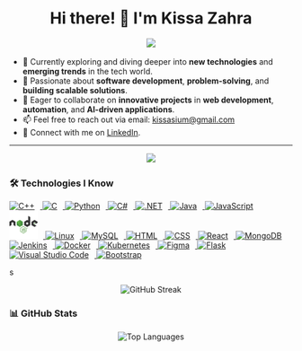 <h1 align="center">Hi there! 👋 I'm Kissa Zahra</h1>

<div align="center">
  <img src="https://github.com/Anmol-Baranwal/Cool-GIFs-For-GitHub/assets/74038190/7bb1e704-6026-48f9-8435-2f4d40101348" width="75"> 
</div>

- 🌱 Currently exploring and diving deeper into **new technologies** and **emerging trends** in the tech world.
- 🔭 Passionate about **software development**, **problem-solving**, and **building scalable solutions**.
- 👯 Eager to collaborate on **innovative projects** in **web development**, **automation**, and **AI-driven applications**.
- 📫 Feel free to reach out via email: [kissasium@gmail.com](mailto:kissasium@gmail.com)
- 💼 Connect with me on [LinkedIn](https://www.linkedin.com/in/kissa-zahra/).

---
 
<div align="center">
  <img src="https://user-images.githubusercontent.com/74038190/212284158-e840e285-664b-44d7-b79b-e264b5e54825.gif" width="400">
</div>

### 🛠️ Technologies I Know
<p align="left">
  <a href="https://www.w3schools.com/cpp/" target="_blank" rel="noreferrer">
    <img src="https://cdn.jsdelivr.net/gh/devicons/devicon/icons/cplusplus/cplusplus-original.svg" alt="C++" title="C++" width="50" style="margin-right: 10px;" />
  </a>
  <a href="https://www.cprogramming.com/" target="_blank" rel="noreferrer">
    <img src="https://cdn.jsdelivr.net/gh/devicons/devicon/icons/c/c-original.svg" alt="C" title="C" width="50" style="margin-right: 10px;" />
  </a>
  <a href="https://www.python.org" target="_blank" rel="noreferrer">
    <img src="https://cdn.jsdelivr.net/gh/devicons/devicon/icons/python/python-original.svg" alt="Python" title="Python" width="50" style="margin-right: 10px;" />
  </a>
  <a href="https://learn.microsoft.com/en-us/dotnet/csharp/" target="_blank" rel="noreferrer">
    <img src="https://cdn.jsdelivr.net/gh/devicons/devicon/icons/csharp/csharp-original.svg" alt="C#" title="C#" width="50" style="margin-right: 10px;" />
  </a>
  <a href="https://dotnet.microsoft.com/" target="_blank" rel="noreferrer">
    <img src="https://cdn.jsdelivr.net/gh/devicons/devicon/icons/dot-net/dot-net-original.svg" alt=".NET" title=".NET" width="50" style="margin-right: 10px;" />
  </a>
  <a href="https://www.java.com" target="_blank" rel="noreferrer">
    <img src="https://cdn.jsdelivr.net/gh/devicons/devicon/icons/java/java-original.svg" alt="Java" title="Java" width="50" style="margin-right: 10px;" />
  </a>
  <a href="https://developer.mozilla.org/en-US/docs/Web/JavaScript" target="_blank" rel="noreferrer">
    <img src="https://cdn.jsdelivr.net/gh/devicons/devicon/icons/javascript/javascript-original.svg" alt="JavaScript" title="JavaScript" width="50" style="margin-right: 10px;" />
  </a>
  <a href="https://nodejs.org" target="_blank" rel="noreferrer">
    <img src="https://raw.githubusercontent.com/devicons/devicon/master/icons/nodejs/nodejs-original-wordmark.svg" alt="Node.js" title="Node.js" width="50" style="margin-right: 10px;" />
  </a>
  <a href="https://www.linux.org/" target="_blank" rel="noreferrer">
    <img src="https://cdn.jsdelivr.net/gh/devicons/devicon/icons/linux/linux-original.svg" alt="Linux" title="Linux" width="50" style="margin-right: 10px;" />
  </a>
  <a href="https://www.mysql.com/" target="_blank" rel="noreferrer">
    <img src="https://cdn.jsdelivr.net/gh/devicons/devicon/icons/mysql/mysql-original.svg" alt="MySQL" title="MySQL" width="50" style="margin-right: 10px;" />
  </a>
  <a href="https://www.w3.org/html/" target="_blank" rel="noreferrer">
    <img src="https://cdn.jsdelivr.net/gh/devicons/devicon/icons/html5/html5-original.svg" alt="HTML" title="HTML" width="50" style="margin-right: 10px;" />
  </a>
  <a href="https://www.w3schools.com/css/" target="_blank" rel="noreferrer">
    <img src="https://cdn.jsdelivr.net/gh/devicons/devicon/icons/css3/css3-original.svg" alt="CSS" title="CSS" width="50" style="margin-right: 10px;" />
  </a>
  <a href="https://react.dev/" target="_blank" rel="noreferrer">
    <img src="https://cdn.jsdelivr.net/gh/devicons/devicon/icons/react/react-original.svg" alt="React" title="React" width="50" style="margin-right: 10px;" />
  </a>
  <a href="https://www.mongodb.com/" target="_blank" rel="noreferrer">
    <img src="https://cdn.jsdelivr.net/gh/devicons/devicon/icons/mongodb/mongodb-original.svg" alt="MongoDB" title="MongoDB" width="50" style="margin-right: 10px;" />
  </a>
  <a href="https://www.jenkins.io/" target="_blank" rel="noreferrer">
    <img src="https://cdn.jsdelivr.net/gh/devicons/devicon/icons/jenkins/jenkins-original.svg" alt="Jenkins" title="Jenkins" width="50" style="margin-right: 10px;" />
  </a>
  <a href="https://www.docker.com/" target="_blank" rel="noreferrer">
    <img src="https://cdn.jsdelivr.net/gh/devicons/devicon/icons/docker/docker-original.svg" alt="Docker" title="Docker" width="50" style="margin-right: 10px;" />
  </a>

<a href="https://kubernetes.io/" target="_blank" rel="noreferrer">
  <img src="https://cdn.jsdelivr.net/gh/devicons/devicon/icons/kubernetes/kubernetes-plain.svg" alt="Kubernetes" title="Kubernetes" width="50" style="margin-right: 10px;" />
</a>
  <a href="https://www.figma.com/" target="_blank" rel="noreferrer">
    <img src="https://cdn.jsdelivr.net/gh/devicons/devicon/icons/figma/figma-original.svg" alt="Figma" title="Figma" width="50" style="margin-right: 10px;" />
  </a>
  <a href="https://flask.palletsprojects.com/" target="_blank" rel="noreferrer">
    <img src="https://cdn.jsdelivr.net/gh/devicons/devicon/icons/flask/flask-original.svg" alt="Flask" title="Flask" width="50" style="margin-right: 10px;" />
  </a>
  <a href="https://code.visualstudio.com/" target="_blank" rel="noreferrer">
  <img src="https://cdn.jsdelivr.net/gh/devicons/devicon/icons/vscode/vscode-original.svg" alt="Visual Studio Code" title="Visual Studio Code" width="50" style="margin-right: 10px;" />
</a>
  <a href="https://getbootstrap.com/" target="_blank" rel="noreferrer">
    <img src="https://cdn.jsdelivr.net/gh/devicons/devicon/icons/bootstrap/bootstrap-original.svg" alt="Bootstrap" title="Bootstrap" width="50" style="margin-right: 10px;" />
  </a>
</p>

s
<!-- Contributions Stats -->
<p align="center">
  <img src="https://github-readme-streak-stats.herokuapp.com/?user=kissasium&theme=radical" alt="GitHub Streak" />
</p>

### 📊 GitHub Stats
<p align="center">
  <img src="https://github-readme-stats.vercel.app/api/top-langs/?username=kissasium&layout=normal&theme=radical" alt="Top Languages" />
</p>
